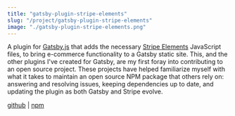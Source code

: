 ```yaml
---
title: "gatsby-plugin-stripe-elements"
slug: "/project/gatsby-plugin-stripe-elements"
image: "./gatsby-plugin-stripe-elements.png"
---
```


A plugin for [Gatsby.js](https://gatsbyjs.org) that adds the necessary [Stripe Elements](https://stripe.com/docs/checkout) JavaScript files, to bring e-commerce functionality to a Gatsby static site. This, and the other plugins I've created for Gatsby, are my first foray into contributing to an open source project. These projects have helped familiarize myself with what it takes to maintain an open source NPM package that others rely on: answering and resolving issues, keeping dependencies up to date, and updating the plugin as both Gatsby and Stripe evolve.

<a href="https://github.com/njosefbeck/gatsby-plugin-stripe-elements" target="_blank">github</a> | <a href="https://www.npmjs.com/package/gatsby-plugin-stripe-elements" target="_blank">npm</a>
